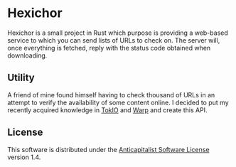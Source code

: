 # Hexichor

Hexichor is a small project in Rust which purpose is providing a web-based
service to which you can send lists of URLs to check on. The server will, once
everything is fetched, reply with the status code obtained when downloading.

## Utility

A friend of mine found himself having to check thousand of URLs in an attempt
to verify the availability of some content online. I decided to put my recently
acquired knowledge in [TokIO](https://tokio.rs) and [Warp](https://lib.rs/warp)
and create this API.

## License

This software is distributed under the
[Anticapitalist Software License](https://anticapitalist.software/) version
1.4.
